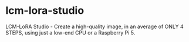 # lcm-lora-studio
LCM-LoRA Studio - Create a high-quality image, in an average of ONLY 4 STEPS, using just a low-end CPU or a Raspberry Pi 5.
